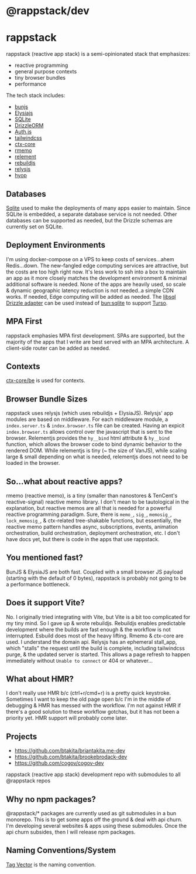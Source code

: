 # @rappstack/dev

# rappstack

rappstack (reactive app stack) is a semi-opinionated stack that emphasizes:

* reactive programming
* general purpose contexts
* tiny browser bundles
* performance

The tech stack includes:

* [bunjs](https://bun.sh/)
* [Elysiajs](https://elysiajs.com/)
* [SQLite](https://www.sqlite.org/index.html)
* [DrizzleORM](https://orm.drizzle.team/)
* [Auth.js](https://authjs.dev/)
* [tailwindcss](https://tailwindcss.com/)
* [ctx-core](https://github.com/ctx-core/ctx-core)
* [rmemo](https://github.com/ctx-core/rmemo)
* [relement](https://github.com/relementjs/relementjs)
* [rebuildjs](https://github.com/rebuildjs/rebuildjs)
* [relysjs](https://github.com/relysjs/relysjs)
* [hyop](https://github.com/hyopjs/hyop)

## Databases

[Sqlite](https://www.sqlite.org/index.html) used to make the deployments of many apps easier to maintain. Since SQLite is embedded, a separate database service is not needed. Other databases can be supported as needed, but the Drizzle schemas are currently set on SQLite.

## Deployment Environments

I'm using docker-compose on a VPS to keep costs of services...ahem Redis...down. The new-fangled edge computing services are attractive, but the costs are too high right now. It's less work to ssh into a box to maintain an app as it more closely matches the development environment & minimal additional software is needed. None of the apps are heavily used, so scale & dynamic geographic latency reduction is not needed..a simple CDN works. If needed, Edge computing will be added as needed. The [libsql](https://github.com/tursodatabase/libsql) [Drizzle adapter](https://orm.drizzle.team/docs/get-started-sqlite#turso) can be used instead of [bun:sqlite](https://bun.sh/docs/api/sqlite) to support [Turso](https://turso.tech/).

## MPA First

rappstack emphasies MPA first development. SPAs are supported, but the majority of the apps that I write are best served with an MPA architecture. A client-side router can be added as needed.

## Contexts

[ctx-core/be](https://github.com/ctx-core/be) is used for contexts.

## Browser Bundle Sizes

rappstack uses relysjs (which uses rebuildjs + ElysiaJS). Relysjs' app modules are based on middleware. For each middleware module, a `index.server.ts` & `index.browser.ts` file can be created. Having an expicit `index.browser.ts` allows control over the javascript that is sent to the browser. Relementjs provides the `hy__bind` html attribute & `hy__bind` function, which allows the browser code to bind dynamic behavior to the rendered DOM. While relementjs is tiny (~ the size of VanJS), while scaling large & small depending on what is needed, relementjs does not need to be loaded in the browser.

## So...what about reactive apps?

rmemo (reactive memo), is a tiny (smaller than nanostores & TenCent's reactive-signal) reactive memo library. I don't mean to be tautological in the explanation, but reactive memos are all that is needed for a powerful reactive programming paradigm. Sure, there is `memo_`, `sig_`, `memosig_`, `lock_memosig_`, & ctx-related tree-shakable functions, but essentially, the reactive memo pattern handles async, subscriptions, events, animation orchestration, build orchestration, deployment orchestration, etc. I don't have docs yet, but there is code in the apps that use rappstack.

## You mentioned fast?

BunJS & ElysiaJS are both fast. Coupled with a small browser JS payload (starting with the default of 0 bytes), rappstack is probably not going to be a performance bottleneck.

## Does it support Vite?

No. I originally tried integrating with Vite, but Vite is a bit too complicated for my tiny mind. So I gave up & wrote rebuildjs. Rebuildjs enables predictable development where the builds are fast enough & the workflow is not interrupted. Esbuild does most of the heavy lifting. Rmemo & ctx-core are used. I understand the domain api. Relysjs has an ephemeral stall_app, which "stalls" the request until the build is complete, including tailwindcss purge, & the updated server is started. This allows a page refresh to happen immediately without `Unable to connect` or 404 or whatever...

## What about HMR?

I don't really use HMR b/c (ctrl+r/cmd+r) is a pretty quick keystroke. Sometimes I want to keep the old page open b/c I'm in the middle of debugging & HMR has messed with the workflow. I'm not against HMR if there's a good solution to these workflow gotchas, but it has not been a priority yet. HMR support will probably come later.

## Projects

* https://github.com/btakita/briantakita.me-dev
* https://github.com/btakita/brookebrodack-dev
* https://github.com/cogov/cogov-dev

rappstack (reactive app stack) development repo with submodules to all @rappstack repos

## Why no npm packages?

@rappstack/* packages are currently used as git submodules in a bun monorepo. This is to get some apps off the ground & deal with api churn. I'm developing several websites & apps using these submodules. Once the api churn subsides, then I will release npm packages.

## Naming Conventions/System

[Tag Vector](https://briantakita.me/posts/tag-vector-0-introduction) is the naming convention.
